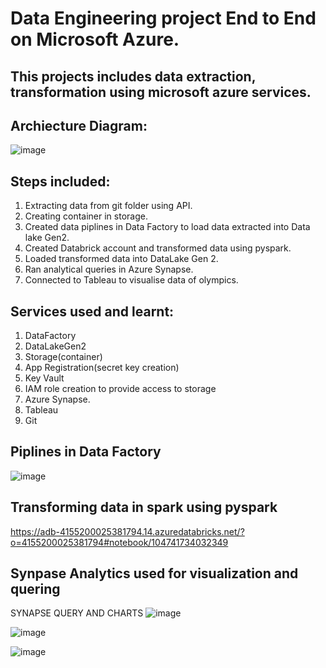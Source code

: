 # Data Engineering project End to End on Microsoft Azure.
## This projects includes data extraction, transformation using microsoft azure services.
## Archiecture Diagram:
   ![image](https://github.com/Aishwaryasjsu/DE_Piplineonazure/assets/111553278/2187f14d-b900-4e9c-9b7e-795ec87c6a5b)

## Steps included:
 1. Extracting data from git folder using API.
 2. Creating container in storage.
 3. Created data piplines in Data Factory to load data extracted into Data lake Gen2.
 4. Created Databrick account and transformed data using pyspark.
 5. Loaded transformed data into DataLake Gen 2.
 6. Ran analytical queries in Azure Synapse.
 7. Connected to Tableau to visualise data of olympics.

## Services used and learnt:
1. DataFactory
2. DataLakeGen2
3. Storage(container)
4. App Registration(secret key creation)
5. Key Vault
6. IAM role creation to provide access to storage
7. Azure Synapse.
8. Tableau
9. Git

## Piplines in Data Factory
![image](https://github.com/Aishwaryasjsu/DE_Piplineonazure/assets/111553278/f60c188f-d8e5-4f9b-bd8f-111e42e8ea0a)

## Transforming data in spark using pyspark
https://adb-4155200025381794.14.azuredatabricks.net/?o=4155200025381794#notebook/104741734032349

## Synpase Analytics used for visualization and quering
SYNAPSE QUERY AND CHARTS
![image](https://github.com/Aishwaryasjsu/DE_Piplineonazure/assets/111553278/38a7f765-75c6-4c0b-a363-c3dd55e065ed)

![image](https://github.com/Aishwaryasjsu/DE_Piplineonazure/assets/111553278/eb59cfe1-9a7a-4911-8484-570730bb17ec)

![image](https://github.com/Aishwaryasjsu/DE_Piplineonazure/assets/111553278/4d82082f-be72-4bcc-a0d0-cb8eb5c12c2c)


